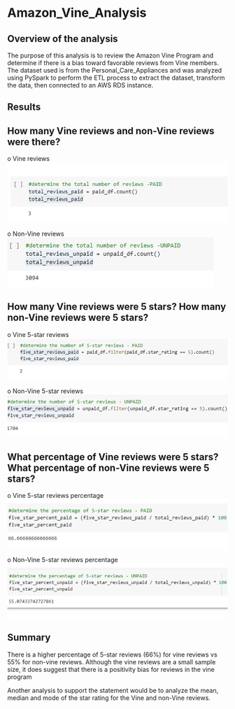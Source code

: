 # Amazon_Vine_Analysis

## Overview of the analysis
The purpose of this analysis is to review the Amazon Vine Program and determine if there is a bias toward favorable reviews from Vine members.
The dataset used is from the Personal_Care_Appliances and was analyzed using PySpark to perform the ETL process to extract the dataset, transform the data, then connected to an AWS RDS instance.

## Results

## How many Vine reviews and non-Vine reviews were there?

o Vine reviews	
![Vine](https://github.com/amburu4159/Amazon_Vine_Analysis/blob/main/images/vine%20reviews%20-%20paid.PNG)


o Non-Vine reviews
![Non-Vine](https://github.com/amburu4159/Amazon_Vine_Analysis/blob/main/images/non-vine%20reviews%20-%20unpaid.PNG)


## How many Vine reviews were 5 stars? How many non-Vine reviews were 5 stars?

o Vine 5-star reviews	
![Vine 5 star](https://github.com/amburu4159/Amazon_Vine_Analysis/blob/main/images/vine%20reviews%20-%205%20stars.PNG)


o Non-Vine 5-star reviews	
![Non-Vine 5 star](https://github.com/amburu4159/Amazon_Vine_Analysis/blob/main/images/non-vine%20reviews%20-%205%20stars.PNG)


## What percentage of Vine reviews were 5 stars? What percentage of non-Vine reviews were 5 stars?

o Vine 5-star reviews percentage
![Vine 5-star percentage](https://github.com/amburu4159/Amazon_Vine_Analysis/blob/main/images/vine%20reviews%20-%205%20stars%20percentage.PNG)


o Non-Vine 5-star reviews percentage
![Non-Vine 5-star percentage](https://github.com/amburu4159/Amazon_Vine_Analysis/blob/main/images/non-vine%20reviews%20-%205%20stars%20percentage.PNG)


## Summary 
There is a higher percentage of 5-star reviews (66%) for vine reviews vs 55% for non-vine reviews. Although the vine reviews are a small sample size, it does suggest that there is a positivity bias for reviews in the vine program

Another analysis to support the statement would be to analyze the mean, median and mode of the star rating for the Vine and non-Vine reviews.
